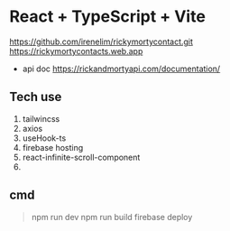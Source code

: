 # React + TypeScript + Vite
<https://github.com/irenelim/rickymortycontact.git>
<https://rickymortycontacts.web.app>


- api doc <https://rickandmortyapi.com/documentation/>



## Tech use
1. tailwincss
2. axios
3. useHook-ts
4. firebase hosting
5. react-infinite-scroll-component
6. 

## cmd
> npm run dev
> npm run build
> firebase deploy

